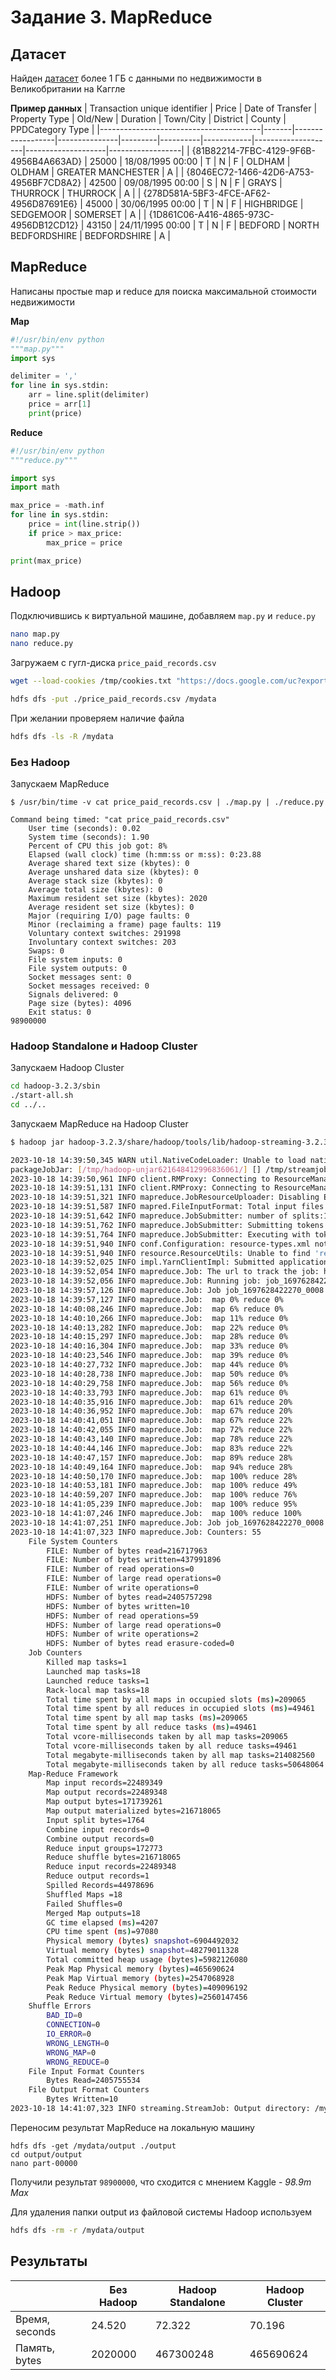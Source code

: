 # Задание 3. MapReduce

## Датасет

Найден [датасет](https://www.kaggle.com/datasets/hm-land-registry/uk-housing-prices-paid/) более 1 ГБ с данными по недвижимости в Великобритании на Каггле

**Пример данных**
| Transaction unique identifier          | Price | Date of Transfer | Property Type | Old/New | Duration | Town/City  | District           | County             | PPDCategory Type |
|----------------------------------------|-------|------------------|---------------|---------|----------|------------|--------------------|--------------------|------------------|
| {81B82214-7FBC-4129-9F6B-4956B4A663AD} | 25000 | 18/08/1995 00:00 | T             | N       | F        | OLDHAM     | OLDHAM             | GREATER MANCHESTER | A                |
| {8046EC72-1466-42D6-A753-4956BF7CD8A2} | 42500 | 09/08/1995 00:00 | S             | N       | F        | GRAYS      | THURROCK           | THURROCK           | A                |
| {278D581A-5BF3-4FCE-AF62-4956D87691E6} | 45000 | 30/06/1995 00:00 | T             | N       | F        | HIGHBRIDGE | SEDGEMOOR          | SOMERSET           | A                |
| {1D861C06-A416-4865-973C-4956DB12CD12} | 43150 | 24/11/1995 00:00 | T             | N       | F        | BEDFORD    | NORTH BEDFORDSHIRE | BEDFORDSHIRE       | A                |

## MapReduce

Написаны простые map и reduce для поиска максимальной стоимости недвижимости

**Map**
```python
#!/usr/bin/env python
"""map.py"""
import sys

delimiter = ','
for line in sys.stdin:
    arr = line.split(delimiter)
    price = arr[1]
    print(price)
```

**Reduce**
```python
#!/usr/bin/env python
"""reduce.py"""

import sys
import math

max_price = -math.inf
for line in sys.stdin:
    price = int(line.strip())
    if price > max_price:
        max_price = price

print(max_price)
```

## Hadoop

Подключившись к виртуальной машине, добавляем `map.py` и `reduce.py`

```bash
nano map.py
nano reduce.py
```

Загружаем с гугл-диска `price_paid_records.csv`

```bash
wget --load-cookies /tmp/cookies.txt "https://docs.google.com/uc?export=download&confirm=$(wget --quiet --save-cookies /tmp/cookies.txt --keep-session-cookies --no-check-certificate 'https://docs.google.com/uc?export=download&id=FILEID' -O- | sed -rn 's/.*confirm=([0-9A-Za-z_]+).*/\1\n/p')&id=FILEID" -O FILENAME && rm -rf /tmp/cookies.txt

hdfs dfs -put ./price_paid_records.csv /mydata
```

При желании проверяем наличие файла
```bash
hdfs dfs -ls -R /mydata
```

### Без Hadoop

Запускаем MapReduce
```
$ /usr/bin/time -v cat price_paid_records.csv | ./map.py | ./reduce.py

Command being timed: "cat price_paid_records.csv"
	User time (seconds): 0.02
	System time (seconds): 1.90
	Percent of CPU this job got: 8%
	Elapsed (wall clock) time (h:mm:ss or m:ss): 0:23.88
	Average shared text size (kbytes): 0
	Average unshared data size (kbytes): 0
	Average stack size (kbytes): 0
	Average total size (kbytes): 0
	Maximum resident set size (kbytes): 2020
	Average resident set size (kbytes): 0
	Major (requiring I/O) page faults: 0
	Minor (reclaiming a frame) page faults: 119
	Voluntary context switches: 291998
	Involuntary context switches: 203
	Swaps: 0
	File system inputs: 0
	File system outputs: 0
	Socket messages sent: 0
	Socket messages received: 0
	Signals delivered: 0
	Page size (bytes): 4096
	Exit status: 0
98900000
```

### Hadoop Standalone и Hadoop Cluster

Запускаем Hadoop Cluster
```bash
cd hadoop-3.2.3/sbin
./start-all.sh
cd ../..
```

Запускаем MapReduce на Hadoop Cluster
```bash
$ hadoop jar hadoop-3.2.3/share/hadoop/tools/lib/hadoop-streaming-3.2.3.jar -files ./map.py,./reduce.py -mapper map.py -reducer reduce.py -input /mydata/price_paid_records.csv -output /mydata/output

2023-10-18 14:39:50,345 WARN util.NativeCodeLoader: Unable to load native-hadoop library for your platform... using builtin-java classes where applicable
packageJobJar: [/tmp/hadoop-unjar621648412996836061/] [] /tmp/streamjob980724060771352142.jar tmpDir=null
2023-10-18 14:39:50,961 INFO client.RMProxy: Connecting to ResourceManager at /127.0.0.1:8032
2023-10-18 14:39:51,131 INFO client.RMProxy: Connecting to ResourceManager at /127.0.0.1:8032
2023-10-18 14:39:51,321 INFO mapreduce.JobResourceUploader: Disabling Erasure Coding for path: /tmp/hadoop-yarn/staging/hdoop/.staging/job_1697628422270_0008
2023-10-18 14:39:51,587 INFO mapred.FileInputFormat: Total input files to process : 1
2023-10-18 14:39:51,642 INFO mapreduce.JobSubmitter: number of splits:18
2023-10-18 14:39:51,762 INFO mapreduce.JobSubmitter: Submitting tokens for job: job_1697628422270_0008
2023-10-18 14:39:51,764 INFO mapreduce.JobSubmitter: Executing with tokens: []
2023-10-18 14:39:51,940 INFO conf.Configuration: resource-types.xml not found
2023-10-18 14:39:51,940 INFO resource.ResourceUtils: Unable to find 'resource-types.xml'.
2023-10-18 14:39:52,025 INFO impl.YarnClientImpl: Submitted application application_1697628422270_0008
2023-10-18 14:39:52,054 INFO mapreduce.Job: The url to track the job: http://mts-hse-de-course-team-5-1.msk.internal:8088/proxy/application_1697628422270_0008/
2023-10-18 14:39:52,056 INFO mapreduce.Job: Running job: job_1697628422270_0008
2023-10-18 14:39:57,126 INFO mapreduce.Job: Job job_1697628422270_0008 running in uber mode : false
2023-10-18 14:39:57,127 INFO mapreduce.Job:  map 0% reduce 0%
2023-10-18 14:40:08,246 INFO mapreduce.Job:  map 6% reduce 0%
2023-10-18 14:40:10,266 INFO mapreduce.Job:  map 11% reduce 0%
2023-10-18 14:40:13,282 INFO mapreduce.Job:  map 22% reduce 0%
2023-10-18 14:40:15,297 INFO mapreduce.Job:  map 28% reduce 0%
2023-10-18 14:40:16,304 INFO mapreduce.Job:  map 33% reduce 0%
2023-10-18 14:40:23,546 INFO mapreduce.Job:  map 39% reduce 0%
2023-10-18 14:40:27,732 INFO mapreduce.Job:  map 44% reduce 0%
2023-10-18 14:40:28,738 INFO mapreduce.Job:  map 50% reduce 0%
2023-10-18 14:40:29,758 INFO mapreduce.Job:  map 56% reduce 0%
2023-10-18 14:40:33,793 INFO mapreduce.Job:  map 61% reduce 0%
2023-10-18 14:40:35,916 INFO mapreduce.Job:  map 61% reduce 20%
2023-10-18 14:40:36,952 INFO mapreduce.Job:  map 67% reduce 20%
2023-10-18 14:40:41,051 INFO mapreduce.Job:  map 67% reduce 22%
2023-10-18 14:40:42,055 INFO mapreduce.Job:  map 72% reduce 22%
2023-10-18 14:40:43,140 INFO mapreduce.Job:  map 78% reduce 22%
2023-10-18 14:40:44,146 INFO mapreduce.Job:  map 83% reduce 22%
2023-10-18 14:40:47,157 INFO mapreduce.Job:  map 89% reduce 28%
2023-10-18 14:40:49,164 INFO mapreduce.Job:  map 94% reduce 28%
2023-10-18 14:40:50,170 INFO mapreduce.Job:  map 100% reduce 28%
2023-10-18 14:40:53,181 INFO mapreduce.Job:  map 100% reduce 49%
2023-10-18 14:40:59,207 INFO mapreduce.Job:  map 100% reduce 76%
2023-10-18 14:41:05,239 INFO mapreduce.Job:  map 100% reduce 95%
2023-10-18 14:41:07,246 INFO mapreduce.Job:  map 100% reduce 100%
2023-10-18 14:41:07,251 INFO mapreduce.Job: Job job_1697628422270_0008 completed successfully
2023-10-18 14:41:07,323 INFO mapreduce.Job: Counters: 55
	File System Counters
		FILE: Number of bytes read=216717963
		FILE: Number of bytes written=437991896
		FILE: Number of read operations=0
		FILE: Number of large read operations=0
		FILE: Number of write operations=0
		HDFS: Number of bytes read=2405757298
		HDFS: Number of bytes written=10
		HDFS: Number of read operations=59
		HDFS: Number of large read operations=0
		HDFS: Number of write operations=2
		HDFS: Number of bytes read erasure-coded=0
	Job Counters 
		Killed map tasks=1
		Launched map tasks=18
		Launched reduce tasks=1
		Rack-local map tasks=18
		Total time spent by all maps in occupied slots (ms)=209065
		Total time spent by all reduces in occupied slots (ms)=49461
		Total time spent by all map tasks (ms)=209065
		Total time spent by all reduce tasks (ms)=49461
		Total vcore-milliseconds taken by all map tasks=209065
		Total vcore-milliseconds taken by all reduce tasks=49461
		Total megabyte-milliseconds taken by all map tasks=214082560
		Total megabyte-milliseconds taken by all reduce tasks=50648064
	Map-Reduce Framework
		Map input records=22489349
		Map output records=22489348
		Map output bytes=171739261
		Map output materialized bytes=216718065
		Input split bytes=1764
		Combine input records=0
		Combine output records=0
		Reduce input groups=172773
		Reduce shuffle bytes=216718065
		Reduce input records=22489348
		Reduce output records=1
		Spilled Records=44978696
		Shuffled Maps =18
		Failed Shuffles=0
		Merged Map outputs=18
		GC time elapsed (ms)=4207
		CPU time spent (ms)=97080
		Physical memory (bytes) snapshot=6904492032
		Virtual memory (bytes) snapshot=48279011328
		Total committed heap usage (bytes)=5982126080
		Peak Map Physical memory (bytes)=465690624
		Peak Map Virtual memory (bytes)=2547068928
		Peak Reduce Physical memory (bytes)=409096192
		Peak Reduce Virtual memory (bytes)=2560147456
	Shuffle Errors
		BAD_ID=0
		CONNECTION=0
		IO_ERROR=0
		WRONG_LENGTH=0
		WRONG_MAP=0
		WRONG_REDUCE=0
	File Input Format Counters 
		Bytes Read=2405755534
	File Output Format Counters 
		Bytes Written=10
2023-10-18 14:41:07,323 INFO streaming.StreamJob: Output directory: /mydata/output
```

Переносим результат MapReduce на локальную машину
```
hdfs dfs -get /mydata/output ./output
cd output/output
nano part-00000
```

Получили результат `98900000`, что сходится с мнением Kaggle - _98.9m Max_

Для удаления папки output из файловой системы Hadoop используем
```bash
hdfs dfs -rm -r /mydata/output
```

## Результаты

|                | Без Hadoop | Hadoop Standalone | Hadoop Cluster |
|----------------|------------|-------------------|----------------|
| Время, seconds |   24.520   |       72.322      |     70.196     |
| Память, bytes  |   2020000  |      467300248    |   465690624    |


